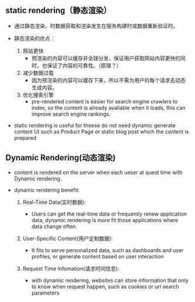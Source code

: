 ## static rendering（静态渲染）

- 通过静态渲染，时数据获取和渲染发生在服务构建时或数据重新验证时。
- 静态渲染的优点：

  1. 网站更快
     - 预渲染的内容可以缓存并全球分发，保证用户获取网站内容更快的同时，也保证了内容的可靠性。（原理？）
  2. 减少数据过载
     - 因为预渲染的内容可以缓存下来，所以不需为用户的每个请求去动态生成内容。
  3. 优化搜索引擎
     - pre-rendered content is easier for search engine crawlers to index, so the content is already avaliable when it loads, this can improve search engine rankings.
- static rendering is useful for thoese do not need dynamic generate content UI such as Product Page or static blog post which the content is prepared



## Dynamic Rendering(动态渲染)

- content is rendered on the server when each ueser at quest time with Dynamic rendering.

- dynamic rendering benefit:

  1. Real-Time Data(实时数据):
     - Users can get the real-time data or frequently renew application data, dynamic rendering is more fit those  applications where data change often.

  2. User-Specific Content(用户定制数据):
     - It fits to serve personalized data, such as dashboards and user profiles, or generate content based on user interaction

  3. Request Time Infomation(请求时间信息):
     - with dynamic rendering, websites can store information that only to know when request happen, such as cookies or url search parameters
